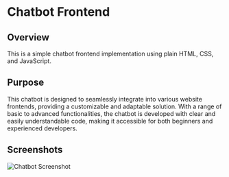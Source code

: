 # Chatbot Frontend

## Overview

This is a simple chatbot frontend implementation using plain HTML, CSS, and JavaScript.

## Purpose

 This chatbot is designed to seamlessly integrate into various website frontends, providing a customizable and adaptable solution. With a range of basic to advanced functionalities, the chatbot is developed with clear and easily understandable code, making it accessible for both beginners and experienced developers.

## Screenshots

![Chatbot Screenshot](screenshots/chatbot-screenshot.png)
